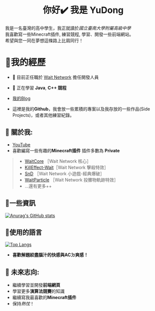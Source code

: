 <h1 align="center">你好✔️ 我是 YuDong</h1>

我是一名臺灣的高中學生，我正就讀於*國立臺南大學附屬高級中學*  
我喜歡寫一些Minecraft插件, 練習競程, 學習、開發一些前端網站。  
希望與您一同在夢想這條路上比肩同行！  

# 🍕我的經歷

* 🔭 目前正任職於 [Wait Network](https://discord.gg/RNJQFYbjVp) 擔任開發人員

* 🌱 正在學習 **Java**, **C++ 競程** 

*  [我的Blog](https://yudong-0222.github.io)  

* 這裡是我的**Github**，我會放一些累積的專案以及我存放的一些作品(Side Projects)，或者其他練習紀錄。  

## 🌭 關於我:  
+ [YouTube](https://www.youtube.com)
+ 喜歡編寫一些有趣的**Minecraft插件** 插件多數為 **Private**    
> - [WaitCore](https://github.com/yudong-0222/waitcore) ［Wait Network 核心］  
> - [KillEffect-Wait](https://github.com/yudong-0222/killeffect-wait)［Wait Network 擊殺特效］  
> - [SnD](https://github.com/yudong-0222/SnD) ［Wait Network 小遊戲-經典爆破］    
> - [WaitParticle](https://github.com/yudong-0222/waitparticle) ［Wait Network 投擲物軌跡特效］    
> - ...還有更多++ 

## 🧀一些資訊
[![Anurag's GitHub stats](https://github-readme-stats.vercel.app/api?username=YuDong-0222&theme=dracula)](https://github.com/YuDong-0222)  

## 🍜使用的語言 
[![Top Langs](https://github-readme-stats.vercel.app/api/top-langs/?username=YuDong-0222&theme=dracula&hide=css)](https://github.com/YuDong-0222)  

+ **喜歡解題絞盡腦汁的快感與ACㄉ爽感！**

## 🍟 未來志向:
- 繼續學習並開發**前端網頁**
- 學習更多**演算法競賽**的知識
- 繼續寫我最喜歡的**Minecraft插件**
- 保持*熱忱*！
